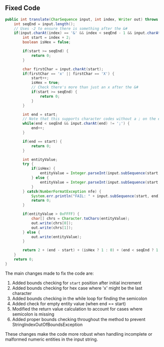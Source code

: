 ## Fixed Code
```java
public int translate(CharSequence input, int index, Writer out) throws IOException {
    int seqEnd = input.length();
    // Uses -2 to ensure there is something after the &#
    if(input.charAt(index) == '&' && index < seqEnd - 1 && input.charAt(index + 1) == '#') {
        int start = index + 2;
        boolean isHex = false;

        if(start >= seqEnd) {
            return 0;
        }

        char firstChar = input.charAt(start);
        if(firstChar == 'x' || firstChar == 'X') {
            start++;
            isHex = true;
            // Check there's more than just an x after the &#
            if(start >= seqEnd) {
                return 0;
            }
        }

        int end = start;
        // Note that this supports character codes without a ; on the end
        while(end < seqEnd && input.charAt(end) != ';') {
            end++;
        }

        if(end == start) {
            return 0;
        }

        int entityValue;
        try {
            if(isHex) {
                entityValue = Integer.parseInt(input.subSequence(start, end).toString(), 16);
            } else {
                entityValue = Integer.parseInt(input.subSequence(start, end).toString(), 10);
            }
        } catch(NumberFormatException nfe) {
            System.err.println("FAIL: " + input.subSequence(start, end) + "[" + start +"]["+ end +"]");
            return 0;
        }

        if(entityValue > 0xFFFF) {
            char[] chrs = Character.toChars(entityValue);
            out.write(chrs[0]);
            out.write(chrs[1]);
        } else {
            out.write(entityValue);
        }

        return 2 + (end - start) + (isHex ? 1 : 0) + (end < seqEnd ? 1 : 0);
    }
    return 0;
}
```

The main changes made to fix the code are:
1. Added bounds checking for `start` position after initial increment
2. Added bounds checking for hex case where 'x' might be the last character
3. Added bounds checking in the while loop for finding the semicolon
4. Added check for empty entity value (when end == start)
5. Modified the return value calculation to account for cases where semicolon is missing
6. Added proper bounds checking throughout the method to prevent StringIndexOutOfBoundsException

These changes make the code more robust when handling incomplete or malformed numeric entities in the input string.